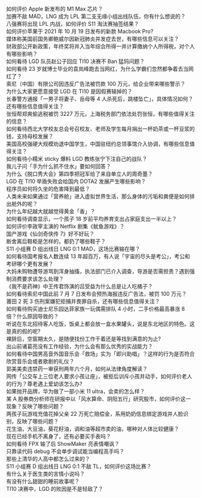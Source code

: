 如何评价 Apple 新发布的 M1 Max 芯片？  
加赛不敌 MAD，LNG 成为 LPL 第二支无缘小组出线队伍，你有什么想说的？  
八强赛将出现 LPL 内战，如何评价 S11 淘汰赛抽签结果？  
如何评价苹果于 2021 年 10 月 19 日发布的新款 Macbook Pro?  
媒体称美国前国务卿鲍威尔因新冠肺炎并发症去世，有哪些信息可以关注？  
财政部公开新政策，年终奖将并入当年综合所得一并计算缴纳个人所得税，对个人有哪些影响？  
如何看待 LGD 队员赵公子回应 TI10 决赛不 Ban 猛犸问题？  
如何看待 23 岁就博士毕业的袁岚峰跑去当网红，为什么学霸们忽然都争着去当网红了？  
索尼（中国）有限公司因违反广告法被罚款 100 万元，给企业带来哪些警示？  
为什么大家更愿意接受 LGD 在 TI10 是因假赛输掉的？  
长春警方通报「一男子将妻子、岳母等 4 人杀死后，跳楼坠亡」，具体情况如何？还有哪些信息值得关注？  
张恒帮郑爽偷逃税被罚 3227 万元，上海税务部门依法处罚张恒，有哪些值得关注的信息？  
如何看待西北大学校友总会号召校友、老师及学生每月捐出一杯奶茶或一杯豆浆的钱，支持母校发展？  
美国高校强硬大规模劝退中国学生，中国驻纽约总领事馆介入协调，有哪些信息值得关注？  
如何看待小糯米 sticky 爆料 LGD 教练张宁下注自己的战队？  
我儿子问「手为什么抓不住水」要如何回答？  
为什么《脱口秀大会》第四季把冠军给了来自单立人的周奇墨？  
LGD 在 TI10 举盾失败会给国内 DOTA2 发展产生哪些影响？  
程序员如何将久坐的危害降到最低？  
人类未来如果通过「营养舱」进入虚拟世界生活，那么身体的污垢和粪便是如何排出舱外的呢？  
为什么年纪越大就越觉得黄金「香」？  
如何看待调查显示，一个孩子 18 岁前平均养育支出占家庭支出一半以上？  
如何评价李政宰主演的 Netflix 剧集《鱿鱼游戏》？  
国产游戏《仙剑奇侠传 7》好不好玩？  
断舍离后鞋柜是怎样的，都扔了哪些鞋子？  
S11 小组赛 D 组出线日 LNG 0:1 MAD，这场比赛输在哪？  
如何看待国考报名人数连续 13 年超百万，有人说「宇宙的尽头是考公」，考公和考研哪个更有发展？  
大妈未购物遭导游骂到浑身抽搐，执法部门已介入调查，导游是否需担责？遇到强制消费要求该怎么处理？  
《我不是药神》中王传君饰演的吕受益为什么总是让人吃橘子？  
如何看待索尼中国此前 7 月 7 日发布会预热海报违反广告法，被罚 100 万元？  
莆田 2 死 3 伤刑案嫌犯拒捕并畏罪自杀，还有哪些信息值得关注？  
如何看待购买迪士尼乐园达菲家族一玩偶需排队 4 小时，二手价格最高暴涨 8 倍？什么原因导致的？  
听说在东北招待客人吃饭，饭桌上都会放一盒水果罐头，说是东北地区的特色。这是真的假的呢?  
裸辞后，空窗期太久，是随便找份工作干着还是等找到满意的为止?  
出山前诸葛亮没有工作经验，为什么会有那么优秀的实战能力？  
如何看待中国男高音外国音乐会「救场」实为「即兴助唱」？这样的行为是否符合欣赏音乐会或者歌剧的礼仪？  
郭美美卖违禁药一审获刑两年六个月，如何从法律角度解读？  
网传「公交车上三位老人要求小孩让座」，被拒后训斥小孩并动手，如何评价老人的行为？尊老遇上爱幼该怎么办?  
如果抛开品牌，华为做了一部小米 11 ultra，会卖的怎么样？  
某 A 股券商分析师在研报中以「风水算命、阴阳五行」研究股市，如何评价这一现象？反映了哪些问题？  
两孩子玩游戏充值花掉父亲 22 万死亡赔偿金，系用奶奶信息绑定游戏并人脸识别，反映了哪些问题？  
花生油，大豆油，葵花籽油，调和油等超市卖的油，哪种对人体比较健康？  
现在已经手机不离身了，还有必要买手表吗？  
如何看待 FPX 输了后 ShowMaker 亮表情嘲讽？  
只靠读代码 debug 不会单步调试能当编程高手吗？  
那些上清华的人高中都怎么过来的？  
S11 小组赛 D 组出线日 LNG 0:1 不敌 TL，如何评价这场比赛？  
有什么关于医生类的言情小说吗？  
有没有什么甜甜的睡前故事呢？  
TI10 决赛中，LGD 的败因是不是轻敌了？  
